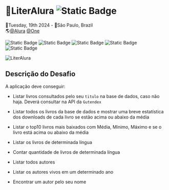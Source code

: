 # 📖LiterAlura ![Static Badge](https://img.shields.io/badge/CONCLU%C3%8DDO-%236DB33F?style=flat-square&color=%236DB33F)
📅Tuesday, 19th 2024 - 📍São Paulo, Brazil<br>
🌎[@Alura](https://www.alura.com.br/) [@One](https://www.oracle.com/br/)<br>
 
![Static Badge](https://img.shields.io/badge/SpringBoot-%236DB33F?style=for-the-badge&logo=springboot&labelColor=black)
![Static Badge](https://img.shields.io/badge/Postgresql-4169E1?style=for-the-badge&logo=postgresql&logoColor=white&labelColor=black)
![Static Badge](https://img.shields.io/badge/Javascript-%23F7DF1E?style=for-the-badge&logo=javascript&labelColor=black)
![Static Badge](https://img.shields.io/badge/HTML5-%23E34F26?style=for-the-badge&logo=html5&labelColor=black)
![Static Badge](https://img.shields.io/badge/CSS3-%231572B6?style=for-the-badge&logo=css3&logoColor=%231572B6&labelColor=black)

![LiterAlura](https://github.com/user-attachments/assets/1d249375-fdda-4422-8a0b-1fe7a51e5511)

## Descrição do Desafio
A aplicação deve conseguir:
- Listar livros consultados pelo seu `titulo` na base de dados, caso não haja. Deverá consultar na API da `Gutendex`
- Listar todos os livros da base de dados e mostrar uma breve estatística dos downloads de cada livro se estão acima ou abaixo da média
- Listar o top10 livros mais baixados com Média, Mínimo, Máximo e se o livro está acima ou abaixo da média
- Listar os livros de determinada língua
- Contar quantidade de livros de determinada língua

- Listar todos autores
- Listar os autores vivos em um determinado ano
- Encontrar um autor pelo seu nome
